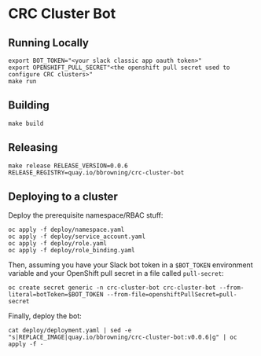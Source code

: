# CRC Cluster Bot

## Running Locally

```
export BOT_TOKEN="<your slack classic app oauth token>"
export OPENSHIFT_PULL_SECRET"<the openshift pull secret used to configure CRC clusters>"
make run
```

## Building

```
make build
```

## Releasing

```
make release RELEASE_VERSION=0.0.6 RELEASE_REGISTRY=quay.io/bbrowning/crc-cluster-bot
```

## Deploying to a cluster

Deploy the prerequisite namespace/RBAC stuff:
```
oc apply -f deploy/namespace.yaml
oc apply -f deploy/service_account.yaml
oc apply -f deploy/role.yaml
oc apply -f deploy/role_binding.yaml
```

Then, assuming you have your Slack bot token in a `$BOT_TOKEN` environment variable and your OpenShift pull secret in a file called `pull-secret`:

```
oc create secret generic -n crc-cluster-bot crc-cluster-bot --from-literal=botToken=$BOT_TOKEN --from-file=openshiftPullSecret=pull-secret
```

Finally, deploy the bot:

```
cat deploy/deployment.yaml | sed -e "s|REPLACE_IMAGE|quay.io/bbrowning/crc-cluster-bot:v0.0.6|g" | oc apply -f -
```
